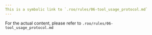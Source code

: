 ```yaml
---
This is a symbolic link to `.roo/rules/06-tool_usage_protocol.md`
---
```


For the actual content, please refer to `.roo/rules/06-tool_usage_protocol.md`
